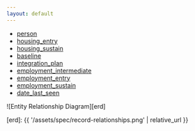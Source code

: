 ```yaml
---
layout: default
---        
```

        
 * [person](person.html)
 * [housing_entry](housing_entry.html)
 * [housing_sustain](housing_sustain.html)
 * [baseline](baseline.html)
 * [integration_plan](integration_plan.html)
 * [employment_intermediate](employment_intermediate.html)
 * [employment_entry](employment_entry.html)
 * [employment_sustain](employment_sustain.html)
 * [date_last_seen](date_last_seen.html)


![Entity Relationship Diagram][erd]


[erd]: {{ '/assets/spec/record-relationships.png' | relative_url }}         
        
